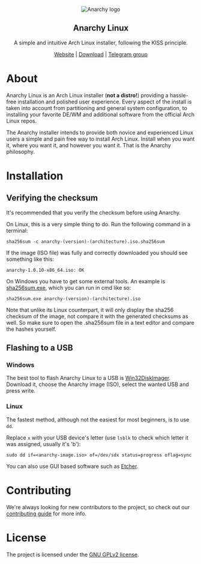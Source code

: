 <html lang="en">
<p align="center">
    <img src="https://user-images.githubusercontent.com/10241434/43771874-12ff77d8-9a73-11e8-99af-dc067a07dcd7.png" alt="Anarchy logo">
</p>
<h2 align="center">Anarchy Linux</h2>

<p align="center">
    A simple and intuitive Arch Linux installer, following the KISS principle.
</p>

<p align="center">
    <a href="https://www.anarchylinux.org/">Website</a> | 
    <a href="https://github.com/AnarchyLinux/installer/releases">Download</a> |
    <a href="https://t.me/anarchy_linux">Telegram group</a>
</p>
</html>

# About

Anarchy Linux is an Arch Linux installer (**not a distro!**) providing a
hassle-free installation and polished user experience.
Every aspect of the install is taken into account from partitioning and general
system configuration, to installing your favorite DE/WM and additional software
from the official Arch Linux repos.

The Anarchy installer intends to provide both novice and experienced Linux users
a simple and pain free way to install Arch Linux.
Install when you want it, where you want it, and however you want it.
That is the Anarchy philosophy.

# Installation

## Verifying the checksum

It's recommended that you verify the checksum before using Anarchy.

On Linux, this is a very simple thing to do.
Run the following command in a terminal:

`sha256sum -c anarchy-(version)-(architecture).iso.sha256sum`

If the image (ISO file) was fully and correctly downloaded you should see
something like this:

`anarchy-1.0.10-x86_64.iso: OK`

On Windows you have to get some external tools.
An example is [sha256sum.exe](http://www.labtestproject.com/files/win/sha256sum/sha256sum.exe),
which you can run in cmd like so:

`sha256sum.exe anarchy-(version)-(architecture).iso`

Note that unlike its Linux counterpart, it will only display the sha256 checksum
of the image, not compare it with the generated checksums as well.
So make sure to open the .sha256sum file in a text editor and compare the
hashes yourself.

## Flashing to a USB

### Windows

The best tool to flash Anarchy Linux to a USB is
[Win32DiskImager](https://sourceforge.net/projects/win32diskimager/).
Download it, choose the Anarchy image (ISO), select the wanted USB and
press write.

### **Linux**

The fastest method, although not the easiest for most beginners, is to use `dd`.

Replace `x` with your USB device's letter (use `lsblk` to check which letter
it was assigned, usually it's 'b'):

`sudo dd if=<anarchy-image.iso> of=/dev/sdx status=progress oflag=sync`

You can also use GUI based software such as
[Etcher](https://www.balena.io/etcher/).

# Contributing

We're always looking for new contributors to the project,
so check out our [contributing guide](CONTRIBUTING.md) for more info.

# License

The project is licensed under the [GNU GPLv2 license](LICENSE).